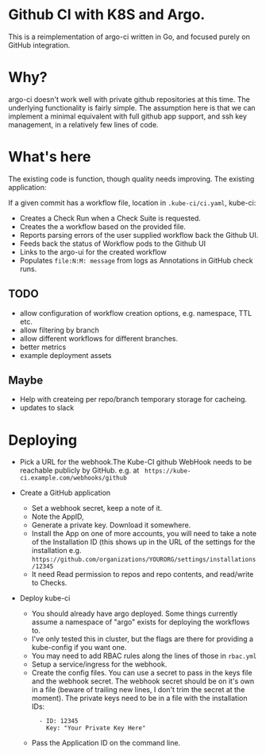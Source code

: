 # Github CI with K8S and Argo.

This is a reimplementation of argo-ci written in Go,
and focused purely on GitHub integration.

# Why?
argo-ci doesn't work well with private github repositories at this time. The
underlying functionality is fairly simple. The assumption here is that we can
implement a minimal equivalent with full github app support, and ssh key
management, in a relatively few lines of code.

# What's here
The existing code is function, though quality needs improving. The existing
application:

If a given commit has a workflow file, location in ```.kube-ci/ci.yaml```,
kube-ci:
- Creates a Check Run when a Check Suite is requested.  
- Creates the a workflow based on the provided file. 
- Reports parsing errors of the user supplied workflow back the Github UI.
- Feeds back the status of Workflow pods to the Github UI
- Links to the argo-ui for the created workflow
- Populates `file:N:M: message` from logs as Annotations in GitHub check runs.

## TODO
- allow configuration of workflow creation options, e.g. namespace, TTL etc.
- allow filtering by branch
- allow different workflows for different branches.
- better metrics
- example deployment assets

## Maybe
- Help with createing per repo/branch temporary storage for cacheing.
- updates to slack

# Deploying

- Pick a URL for the webhook.The Kube-CI github WebHook needs to be reachable
  publicly by GitHub. e.g. at ``` https://kube-ci.example.com/webhooks/github```

- Create a GitHub application
  - Set a webhook secret, keep a note of it.
  - Note the AppID,  
  - Generate a private key. Download it somewhere.
  - Install the App on one of more accounts, you will need to take a note
    of the Installation ID (this shows up in the URL of the settings for the
    installation e.g.
    ```https://github.com/organizations/YOURORG/settings/installations/12345```
  - It need Read permission to repos and repo contents, and read/write to
    Checks.

- Deploy kube-ci
  - You should already have argo deployed. Some things currently assume a
    namespace of "argo" exists for deploying the workflows to.
  - I've only tested this in cluster, but the flags are there for providing
    a kube-config if you want one.
  - You may need to add RBAC rules along the lines of those in `rbac.yml`
  - Setup a service/ingress for the webhook.
  - Create the config files. You can use a secret to pass in the keys file and
    the webhook secret. The webhook secret should be on it's own in a file
    (beware of trailing new lines, I don't trim the secret at the moment).
    The private keys need to be in a file with the installation IDs:
    ``` 
      - ID: 12345
        Key: "Your Private Key Here"
    ```
   - Pass the Application ID on the command line.



